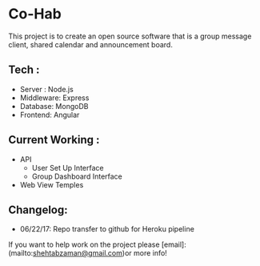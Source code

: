 # Co-Hab

This project is to create an open source software that is a group message client,
shared calendar and announcement board.

## Tech :
  - Server : Node.js
  - Middleware: Express
  - Database: MongoDB
  - Frontend: Angular



## Current Working :

  * API
    - User Set Up Interface
    - Group Dashboard Interface
  * Web View Temples
   
## Changelog:
  - 06/22/17: Repo transfer to github for Heroku pipeline

If you want to help work on the project please [email]: (mailto:shehtabzaman@gmail.com)or more info!
